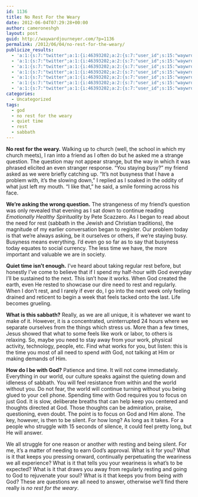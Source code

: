 ```yaml
---
id: 1136
title: No Rest For the Weary
date: 2012-06-04T07:29:28+00:00
author: cameroneshgh
layout: post
guid: http://waywardjourneyer.com/?p=1136
permalink: /2012/06/04/no-rest-for-the-weary/
publicize_results:
  - 'a:1:{s:7:"twitter";a:1:{i:46393202;a:2:{s:7:"user_id";s:15:"waywrdjourneyer";s:7:"post_id";s:18:"209607860659822592";}}}'
  - 'a:1:{s:7:"twitter";a:1:{i:46393202;a:2:{s:7:"user_id";s:15:"waywrdjourneyer";s:7:"post_id";s:18:"209607860659822592";}}}'
  - 'a:1:{s:7:"twitter";a:1:{i:46393202;a:2:{s:7:"user_id";s:15:"waywrdjourneyer";s:7:"post_id";s:18:"209607860659822592";}}}'
  - 'a:1:{s:7:"twitter";a:1:{i:46393202;a:2:{s:7:"user_id";s:15:"waywrdjourneyer";s:7:"post_id";s:18:"209607860659822592";}}}'
  - 'a:1:{s:7:"twitter";a:1:{i:46393202;a:2:{s:7:"user_id";s:15:"waywrdjourneyer";s:7:"post_id";s:18:"209607860659822592";}}}'
  - 'a:1:{s:7:"twitter";a:1:{i:46393202;a:2:{s:7:"user_id";s:15:"waywrdjourneyer";s:7:"post_id";s:18:"209607860659822592";}}}'
  - 'a:1:{s:7:"twitter";a:1:{i:46393202;a:2:{s:7:"user_id";s:15:"waywrdjourneyer";s:7:"post_id";s:18:"209607860659822592";}}}'
categories:
  - Uncategorized
tags:
  - god
  - no rest for the weary
  - quiet time
  - rest
  - sabbath
---
```

**No rest for the weary.** Walking up to church (well, the school in which my church meets), I ran into a friend as I often do but he asked me a strange question. The question may not appear strange, but the way in which it was phrased elicited an even stranger response. &#8220;You staying busy?&#8221; my friend asked as we were briefly catching up. &#8220;It&#8217;s not busyness that I have a problem with, it&#8217;s the slowing down,&#8221; I replied as I soaked in the oddity of what just left my mouth. &#8220;I like that,&#8221; he said, a smile forming across his face.

**We&#8217;re asking the wrong question.** The strangeness of my friend&#8217;s question was only revealed that evening as I sat down to continue reading _Emotionally Healthy Spirituality_ by Pete Scazzero. As I began to read about the need for rest (sabbath in the Jewish and Christian traditions), the magnitude of my earlier conversation began to register. Our problem today is that we&#8217;re always asking, be it ourselves or others, if we&#8217;re staying busy. Busyness means everything. I&#8217;d even go so far as to say that busyness today equates to social currency. The less time we have, the more important and valuable we are in society.

**Quiet time isn&#8217;t enough.** I&#8217;ve heard about taking regular rest before, but honestly I&#8217;ve come to believe that if I spend my half-hour with God everyday I&#8217;ll be sustained to the next. This isn&#8217;t how it works. When God created the earth, even He rested to showcase our dire need to rest and regularly. When I don&#8217;t rest, and I rarely if ever do, I go into the next week only feeling drained and reticent to begin a week that feels tacked onto the last. Life becomes grueling.

**What is this sabbath?** Really, as we are all unique, it is whatever we want to make of it. However, it is a concentrated, uninterrupted 24 hours where we separate ourselves from the things which stress us. More than a few times, Jesus showed that what to some feels like work or labor, to others is relaxing. So, maybe you need to stay away from your work, physical activity, technology, people, etc. Find what works for you, but listen: this is the time you most of all need to spend _with_ God, not talking at Him or making demands of Him.

**How do I be with God?** Patience and time. It will not come immediately. Everything in our world, our culture speaks against the quieting down and idleness of sabbath. You will feel resistance from within and the world without you. Do not fear, the world will continue turning without you being glued to your cell phone. Spending time with God requires you to focus on just God. It is slow, deliberate breaths that can help keep you centered and thoughts directed at God. Those thoughts can be admiration, praise, questioning, even doubt. The point is to focus on God and Him alone. The key, however, is then to be silent. For how long? As long as it takes. For a people who struggle with 15 seconds of silence, it could feel pretty long, but He will answer.

We all struggle for one reason or another with resting and being silent. For me, it&#8217;s a matter of needing to earn God&#8217;s approval. What is it for you? What is it that keeps you pressing onward, continually perpetuating the weariness we all experience? What is it that tells you your weariness is what&#8217;s to be expected? What is it that draws you away from regularly resting and going to God to rejuvenate your soul? What is it that keeps you from being _with_ God? These are questions we all need to answer, otherwise we&#8217;ll find there really is _no rest for the weary_.